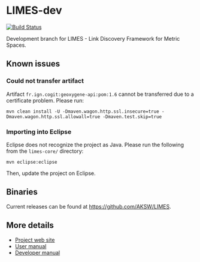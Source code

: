 # LIMES-dev

[![Build Status](https://travis-ci.org/AKSW/LIMES-dev.svg?branch=dev)](https://travis-ci.org/AKSW/LIMES-dev)

Development branch for LIMES - Link Discovery Framework for Metric Spaces.

## Known issues

### Could not transfer artifact
Artifact `fr.ign.cogit:geoxygene-api:pom:1.6` cannot be transferred due to a certificate problem. Please run:
```
mvn clean install -U -Dmaven.wagon.http.ssl.insecure=true -Dmaven.wagon.http.ssl.allowall=true -Dmaven.test.skip=true
```

### Importing into Eclipse
Eclipse does not recognize the project as Java. Please run the following from the `limes-core/` directory:
```
mvn eclipse:eclipse
```
Then, update the project on Eclipse.

## Binaries
Current releases can be found at https://github.com/AKSW/LIMES.

## More details

* [Project web site](http://aksw.org/Projects/LIMES)
* [User manual](http://aksw.github.io/LIMES-dev/user_manual/)
* [Developer manual](http://aksw.github.io/LIMES-dev/developer_manual/)
